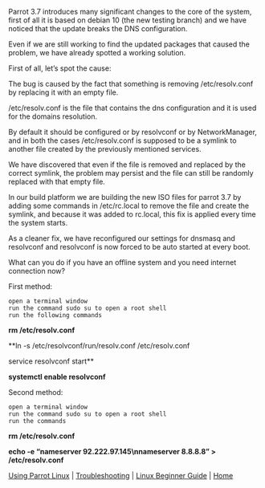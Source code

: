 Parrot 3.7 introduces many significant changes to the core of the system, first of all it is based on debian 10 (the new testing branch) and we have noticed that the update breaks the DNS configuration.

Even if we are still working to find the updated packages that caused the problem, we have already spotted a working solution.

 

First of all, let’s spot the cause:

The bug is caused by the fact that something is removing /etc/resolv.conf by replacing it with an empty file.

/etc/resolv.conf is the file that contains the dns configuration and it is used for the domains resolution.

By default it should be configured or by resolvconf or by NetworkManager, and in both the cases /etc/resolv.conf is supposed to be a symlink to another file created by the previously mentioned services.

 

We have discovered that even if the file is removed and replaced by the correct symlink, the problem may persist and the file can still be randomly replaced with that empty file.

 

In our build platform we are building the new ISO files for parrot 3.7 by adding some commands in /etc/rc.local to remove the file and create the symlink, and because it was added to rc.local, this fix is applied every time the system starts.

 

As a cleaner fix, we have reconfigured our settings for dnsmasq and resolvconf and resolvconf is now forced to be auto started at every boot.

 

 

What can you do if you have an offline system and you need internet connection now?

First method:

    open a terminal window
    run the command sudo su to open a root shell
    run the following commands

**rm /etc/resolv.conf**
  
**ln -s /etc/resolvconf/run/resolv.conf  /etc/resolv.conf
  
service resolvconf start**
  
**systemctl enable resolvconf**

 

Second method:

    open a terminal window
    run the command sudo su to open a root shell
    run the commands

**rm /etc/resolv.conf**
  
**echo -e &#8220;nameserver 92.222.97.145\nnameserver 8.8.8.8&#8221; > /etc/resolv.conf**
&nbsp;

[Using Parrot Linux](https://www.parrotsec.org/docs/info/start/) | [Troubleshooting](https://www.parrotsec.org/docs/trbl/start/) | [Linux Beginner Guide](https://www.parrotsec.org/docs/library/lbg-basics/) | [Home](https://www.parrotsec.org/docs/)
